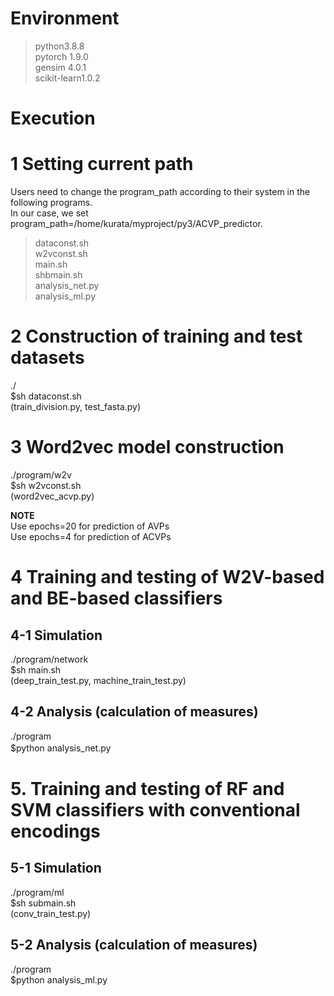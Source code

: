 
# Environment
 >python3.8.8  
 >pytorch 1.9.0  
 >gensim 4.0.1  
 >scikit-learn1.0.2  
 
# Execution

# 1 Setting current path  
 Users need to change the program_path according to their system in the following programs.  
 In our case, we set program_path=/home/kurata/myproject/py3/ACVP_predictor.  
 >dataconst.sh    
 >w2vconst.sh     
 >main.sh   
 >shbmain.sh   
 >analysis_net.py   
 >analysis_ml.py   
 
# 2 Construction of training and test datasets  
./  
$sh dataconst.sh  
 (train_division.py,  test_fasta.py)  
 
# 3 Word2vec model construction  
./program/w2v  
$sh w2vconst.sh  
 (word2vec_acvp.py)  
 
**NOTE**  
 Use epochs=20  for prediction of AVPs  
 Use epochs=4   for prediction of ACVPs  
 
# 4 Training and testing of W2V-based and BE-based classifiers  
## 4-1 Simulation  
./program/network  
$sh main.sh  
 (deep_train_test.py, machine_train_test.py)  

## 4-2 Analysis (calculation of measures)  
./program  
$python analysis_net.py  　

# 5. Training and testing of RF and SVM classifiers with conventional encodings  
## 5-1 Simulation  
./program/ml  
$sh submain.sh  
 (conv_train_test.py)  

## 5-2 Analysis (calculation of measures)  
./program  
$python analysis_ml.py   

